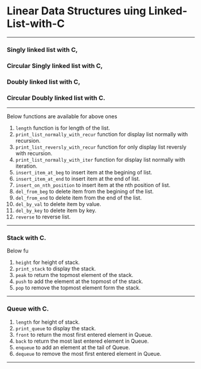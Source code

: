 # Linear Data Structures uing Linked-List-with-C
--------------
### Singly linked list with C,
### Circular Singly linked list with C, 
### Doubly linked list with C, 
### Circular Doubly linked list with C.
--------------
Below functions are available for above ones

1. `length` function is for length of the list.
2. `print_list_normally_with_recur` function for display list normally with recursion.
3. `print_list_reversly_with_recur` function for only display list reversly with recursion.
4. `print_list_normally_with_iter` function for display list normally with iteration.
5. `insert_item_at_beg` to insert item at the begining of list.
6. `insert_item_at_end` to insert item at the end of list.
7. `insert_on_nth_position` to insert item at the nth position of list.
8. `del_from_beg` to delete item from the begining of the list.
9. `del_from_end` to delete item from the end of the list.
10. `del_by_val` to delete item by value.
11. `del_by_key` to delete item by key.
12. `reverse` to reverse list.
--------------
### Stack with C.
Below fu
1. `height` for height of stack.
2. `print_stack` to display the stack.
3. `peak` to return the topmost element of the stack.
4. `push` to add the element at the topmost of the stack.
5. `pop` to remove the topmost element form the stack.
--------------
### Queue with C.
1. `length` for height of stack.
2. `print_queue` to display the stack.
3. `front` to return the most first entered element in Queue.
4. `back` to return the most last entered element in Queue.
5. `enqueue` to add an element at the tail of Queue.
6. `dequeue` to remove the most first entered element in Queue.
--------------
